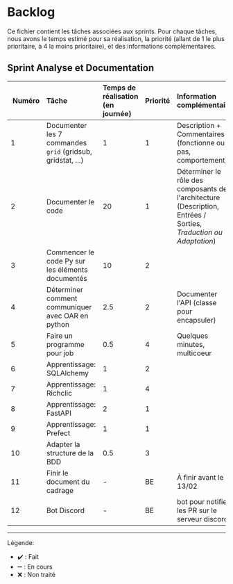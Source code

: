 # Backlog

Ce fichier contient les tâches associées aux sprints. Pour chaque tâches, nous avons le temps estimé pour sa réalisation, la priorité (allant de 1 le plus prioritaire, à 4 la moins prioritaire), et des informations complémentaires.

## Sprint **Analyse et Documentation** 

| Numéro | Tâche | Temps de réalisation (en journée) | Priorité | Information complémentaire | Progression |
|:---|:---|:---|:---|:---|:---|
| 1 | Documenter les 7 commandes `grid` (gridsub, gridstat, ...) | 1 | 1 | Description + Commentaires (fonctionne ou pas, comportement) | :heavy_minus_sign: |
| 2 | Documenter le code | 20 | 1 | Déterminer le rôle des composants de l'architecture (Description, Entrées / Sorties, *Traduction ou Adaptation*) | :x: |
| 3 | Commencer le code Py sur les éléments documentés | 10 | 2 |  | :x: |
| 4 | Déterminer comment communiquer avec OAR en python | 2.5 | 2 | Documenter l'API (classe pour encapsuler) | :x: |
| 5 | Faire un programme pour job | 0.5 | 4 | Quelques minutes, multicoeur | :x: |
| 6 | Apprentissage: SQLAlchemy | 1 | 2 |  | :heavy_minus_sign: |
| 7 | Apprentissage: Richclic | 1 | 4 |  | :x: |
| 8 | Apprentissage: FastAPI | 2 | 1 |  | :heavy_minus_sign: |
| 9 | Apprentissage: Prefect | 1 | 1 |  | :x: |
| 10 | Adapter la structure de la BDD | 0.5 | 3 |  | :x: |
| 11 | Finir le document du cadrage | - | BE | À finir avant le 13/02 | :heavy_minus_sign: |
| 12 | Bot Discord | - | BE | bot pour notifier les PR sur le serveur discord | :heavy_check_mark: |

***

Légende:

+ :heavy_check_mark: : Fait
+ :heavy_minus_sign: : En cours
+ :x: : Non traité

